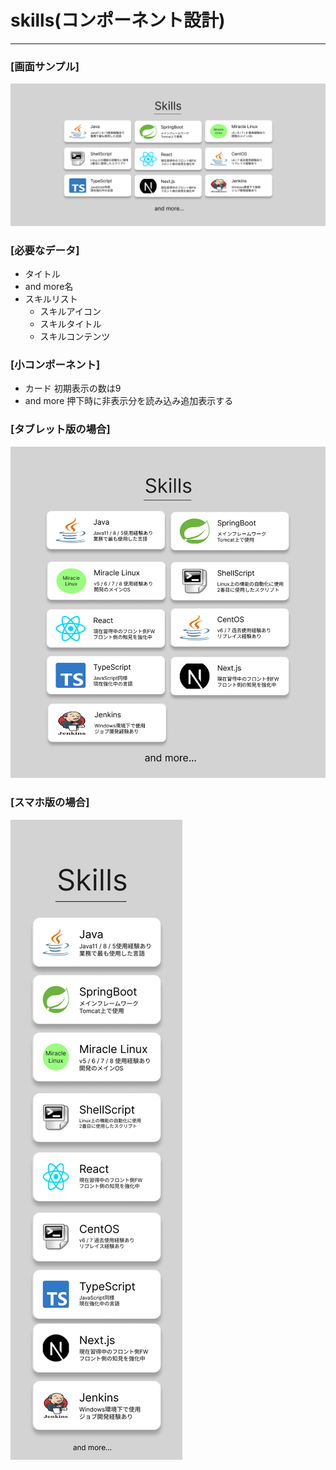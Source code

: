 # skills(コンポーネント設計)

---

### [画面サンプル]

![コンポーネント](img/skills_design.png)

### [必要なデータ]

- タイトル
- and more名
- スキルリスト
  - スキルアイコン
  - スキルタイトル
  - スキルコンテンツ 

### [小コンポーネント]
- カード
  初期表示の数は9
- and more
  押下時に非表示分を読み込み追加表示する

### [タブレット版の場合]

![タブレット版コンポーネント](img/skill_tablet.png)

### [スマホ版の場合]

![スマホ版コンポーネント](img/skills_iphone.png)
